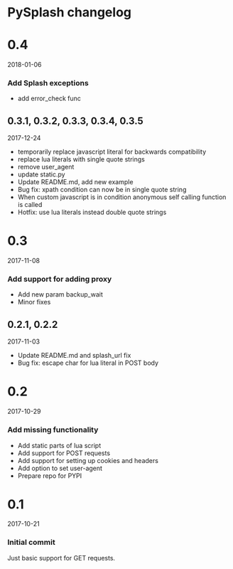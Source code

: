 # PySplash changelog

# 0.4

2018-01-06

### Add Splash exceptions

- add error_check func

## 0.3.1, 0.3.2, 0.3.3, 0.3.4, 0.3.5

2017-12-24
- temporarily replace javascript literal for backwards compatibility
- replace lua literals with single quote strings
- remove user_agent
- update static.py
- Update README.md, add new example
- Bug fix: xpath condition can now be in single quote string
- When custom javascript is in condition anonymous self calling function is called
- Hotfix: use lua literals instead double quote strings

# 0.3

2017-11-08

### Add support for adding proxy

- Add new param backup_wait
- Minor fixes

## 0.2.1, 0.2.2

2017-11-03

- Update README.md and splash_url fix
- Bug fix: escape char for lua literal in POST body

# 0.2

2017-10-29

### Add missing functionality

- Add static parts of lua script
- Add support for POST requests
- Add support for setting up cookies and headers
- Add option to set user-agent
- Prepare repo for PYPI

# 0.1

2017-10-21

### Initial commit

Just basic support for GET requests.